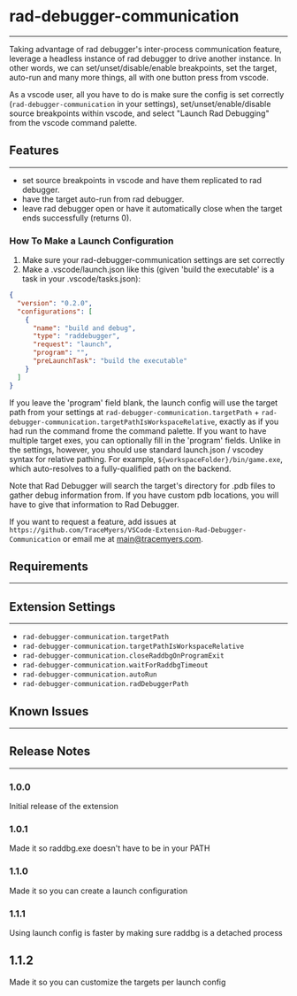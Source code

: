 # rad-debugger-communication
---

Taking advantage of rad debugger's inter-process communication feature, leverage a headless instance of rad debugger to drive another instance. In other words, we can set/unset/disable/enable breakpoints, set the target, auto-run and many more things, all with one button press from vscode. 

As a vscode user, all you have to do is make sure the config is set correctly (`rad-debugger-communication` in your settings), set/unset/enable/disable source breakpoints within vscode, and select "Launch Rad Debugging" from the vscode command palette.

## Features
---
* set source breakpoints in vscode and have them replicated to rad debugger.
* have the target auto-run from rad debugger.
* leave rad debugger open or have it automatically close when the target ends successfully (returns 0). 

### How To Make a Launch Configuration

1. Make sure your rad-debugger-communication settings are set correctly
2. Make a .vscode/launch.json like this (given 'build the executable' is a task in your .vscode/tasks.json):

```json
{
  "version": "0.2.0",
  "configurations": [
    {
      "name": "build and debug",
      "type": "raddebugger",
      "request": "launch",
      "program": "",
      "preLaunchTask": "build the executable"
    }
  ]
}
```

If you leave the 'program' field blank, the launch config will use the target path from your settings at `rad-debugger-communication.targetPath` + `rad-debugger-communication.targetPathIsWorkspaceRelative`, exactly as if you had run the command frome the command palette. If you want to have multiple target exes, you can optionally fill in the 'program' fields. Unlike in the settings, however, you should use standard launch.json / vscodey syntax for relative pathing. For example, `${workspaceFolder}/bin/game.exe`, which auto-resolves to a fully-qualified path on the backend.

Note that Rad Debugger will search the target's directory for .pdb files to gather debug information from. If you have custom pdb locations, you will have to give that information to Rad Debugger. 

If you want to request a feature, add issues at `https://github.com/TraceMyers/VSCode-Extension-Rad-Debugger-Communication` or email me at main@tracemyers.com.

## Requirements
---

## Extension Settings
---

* `rad-debugger-communication.targetPath`
* `rad-debugger-communication.targetPathIsWorkspaceRelative`
* `rad-debugger-communication.closeRaddbgOnProgramExit`
* `rad-debugger-communication.waitForRaddbgTimeout`
* `rad-debugger-communication.autoRun`
* `rad-debugger-communication.radDebuggerPath`

## Known Issues
---

## Release Notes
---

### 1.0.0

Initial release of the extension

### 1.0.1

Made it so raddbg.exe doesn't have to be in your PATH

### 1.1.0

Made it so you can create a launch configuration

### 1.1.1

Using launch config is faster by making sure raddbg is a detached process

## 1.1.2

Made it so you can customize the targets per launch config